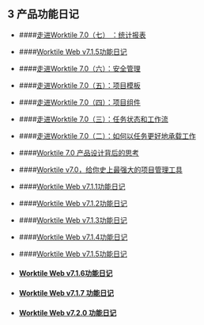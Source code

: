 ## 3 产品功能日记

* ####[走进Worktile 7.0（七） ：统计报表 ](https://worktile.com/blog/features/Worktile-7.0-tongjibb)

* ####[Worktile Web v7.1.5功能日记 ](https://worktile.com/blog/features/Worktile-web-7.1.5)
* ####[走进Worktile 7.0（六）：安全管理 ](https://worktile.com/blog/features/worktile-7.0-liu)

* ####[走进Worktile 7.0（五）：项目模板](https://worktile.com/blog/features/Worktile-7.0-wu)

* ####[走进Worktile 7.0（四）：项目组件 ](https://worktile.com/blog/features/worktile-7.0-xiangmuzj)

* ####[走进Worktile 7.0（三）：任务状态和工作流 ](https://worktile.com/blog/features/worktile-7.0-san)
* ####[走进Worktile 7.0（二）：如何以任务更好地承载工作 ](https://worktile.com/blog/features/worktile-7.0-renwu)

* ####[Worktile 7.0 产品设计背后的思考 ](https://worktile.com/blog/features/worktile-7.0-terry)

* ####[Worktile v7.0，给你史上最强大的项目管理工具 ](https://worktile.com/blog/features/worktile-7.0)


* ####[Worktile Web v7.1.1功能日记 ](https://worktile.com/blog/features/web-7.1.1)

* ####[Worktile Web v7.1.2功能日记 ](https://worktile.com/blog/features/web-%207.1.2)

* ####[Worktile Web v7.1.3功能日记 ](https://worktile.com/blog/features/Worktile-web-7.1.3)

* ####[Worktile Web v7.1.4功能日记 ](https://worktile.com/blog/features/Worktile-web-7.1.4)

* ####[Worktile Web v7.1.5功能日记 ](https://worktile.com/blog/features/Worktile-web-7.1.5)

* #### [Worktile Web v7.1.6功能日记](https://worktile.com/blog/features/Worktile-update-7.1.6)

* #### [Worktile Web v7.1.7 功能日记 ](https://worktile.com/blog/features/Worktile-update-7.1.7)

* #### [Worktile Web v7.2.0 功能日记 ](https://worktile.com/blog/features/Worktile-update-7.2.0)